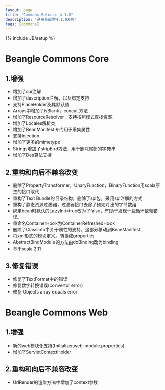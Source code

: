 ```yaml
---
layout: page
title: "Commons Release 4.1.0"
description: "通用基础类4.1.0发布"
tags: [commons]
---
```

{% include JB/setup %}

Beangle Commons Core
====

1.增强
--

* 增加了spi注解
* 增加了description注解，以及绑定支持
* 支持PlaceHolder及其默认值
* Arrays中增加了isBlank，concat 方法 
* 增加了ResourceResolver，支持按照模式查找资源
* 增加了Locales解析类
* 增加了BeanManifest专门用于采集属性
* 支持Injection
* 增加了更多的mimetype
* Strings增加了stripEnd方法，用于删除尾部的字符串
* 增加了Des算法支持

2.重构和向后不兼容改变
--

* 删除了PropertyTransformer，UnaryFunction，BinaryFunction用scala原生的接口取代
* 重构了Text Bundle的目录结构，删除了spi包，采用spi注解的方式
* 重构了静态资源过滤器，过滤器接口去除了预先对出的字节数组
* 绑定bean时默认的LazyInit=true改为了false，有助于发现一些循环依赖错误。
* 重命名ContainerHook为ContainerRefreshedHook
* 删除了ClassInfo中关于属性的支持，这部分移动到BeanManifest
* 将xml形式的模块定义，转换成properties
* AbstractBindModule的方法由doBinding改为binding
* 基于scala 2.11

3.修复错误
--

* 修复了TextFormat中的错误
* 修复数字转换错误(convertor error)
* 修复 Objects array equals error 

Beangle Commons Web
====

1.增强
--

* 新的web模块化支持(Initializer,web-module.properties)
* 增加了ServletContextHolder

2.重构和向后不兼容改变
--

* UrlRender的渲染方法中增加了context参数

